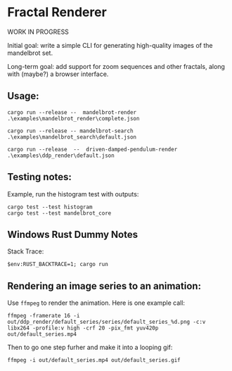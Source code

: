 # Fractal Renderer

WORK IN PROGRESS

Initial goal:  write a simple CLI for generating high-quality images of the mandelbrot set.

Long-term goal:  add support for zoom sequences and other fractals, along with (maybe?) a browser interface.

## Usage:

```
cargo run --release --  mandelbrot-render .\examples\mandelbrot_render\complete.json
```

```
cargo run --release -- mandelbrot-search .\examples\mandelbrot_search\default.json
```

```
cargo run --release  --  driven-damped-pendulum-render  .\examples\ddp_render\default.json
```
## Testing notes:

Example, run the histogram test with outputs:
```
cargo test --test histogram
cargo test --test mandelbrot_core
```

## Windows Rust Dummy Notes

Stack Trace:
```
$env:RUST_BACKTRACE=1; cargo run
```

## Rendering an image series to an animation:
Use `ffmpeg` to render the animation. Here is one example call:
```
ffmpeg -framerate 16 -i out/ddp_render/default_series/series/default_series_%d.png -c:v libx264 -profile:v high -crf 20 -pix_fmt yuv420p out/default_series.mp4
```

Then to go one step furher and make it into a looping gif:
```
ffmpeg -i out/default_series.mp4 out/default_series.gif
```
